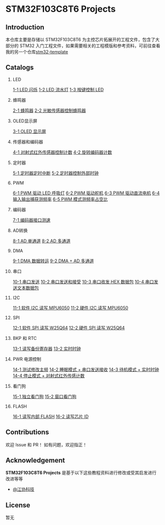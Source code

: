 # STM32F103C8T6 Projects

## Introduction

本仓库主要是存储以 STM32F103C8T6 为主控芯片拓展开的工程文件，包含了大部分的 STM32 入门工程文件，如果需要相关的工程模版和参考资料，可前往查看我的另一个仓库[stm32-template](https://github.com/rsecss/stm32-template)

## Catalogs

1. LED

    [1-1 LED 闪烁](./1-1-LED闪烁/)
    [1-2 LED 流水灯](./1-2-LED流水灯/)
    [1-3 按键控制 LED](./1-3-按键控制LED/)
2. 蜂鸣器

    [2-1 蜂鸣器](./2-1-蜂鸣器/)
    [2-2 光敏传感器控制蜂鸣器](./2-2-光敏传感器控制蜂鸣器/)
3. OLED显示屏

    [3-1 OLED 显示屏](./3-1-OLED显示屏/)
4. 传感器和编码器

    [4-1 对射式红外传感器控制计数](./4-1-对射式红外传感器控制计数/)
    [4-2 旋转编码器计数](./4-2-旋转编码器计数/)
5. 定时器

    [5-1 定时器定时中断](./5-1-定时器定时中断/)
    [5-2 定时器控制外部时钟](./5-2-定时器控制外部时钟/)
6. PWM

    [6-1 PWM 驱动 LED 呼吸灯](./6-1-PWM驱动LED呼吸灯/)
    [6-2 PWM 驱动舵机](./6-2-PWM驱动舵机/)
    [6-3 PWM 驱动直流电机](./6-3-PWM驱动直流电机/)
    [6-4 输入输出捕获测频率](./6-4-输入捕获模式测频率/)
    [6-5 PWM 模式测频率占空比](./6-5-PWM模式测频率占空比/)
7. 编码器

    [7-1 编码器接口测速](./7-1-编码器接口测速/)
8. AD转换

    [8-1 AD 单通道](./8-1-AD单通道/)
    [8-2 AD 多通道](./8-2-AD多通道/)
9. DMA

    [9-1 DMA 数据转运](./9-1-DMA数据转运/)
    [9-2 DMA + AD 多通道](./9-2-DMA+AD多通道/)
10. 串口

    [10-1 串口发送](./10-1-串口发送/)
    [10-2 串口发送和接受](./10-2-串口发送和接受/)
    [10-3 串口收发 HEX 数据包](./10-3-串口收发HEX数据包/)
    [10-4 串口发送文本数据包](./10-4-串口发送文本数据包/)
11. I2C

    [11-1 软件 I2C 读写 MPU6050](./11-1-软件I2C读写MPU6050/)
    [11-2 硬件 I2C 读写 MPU6050](./11-2-硬件I2C读写MPU6050/)
12. SPI

    [12-1 软件 SPI 读写 W25Q64](./12-1-软件SPI读写W25Q64/)
    [12-2 硬件 SPI 读写 W25Q64](./12-2-硬件SPI读写W25Q64/)
13. BKP 和 RTC

    [13-1 读写备份寄存器](./13-1-读写备份寄存器/)
    [13-2 实时时钟](./13-2-实时时钟/)
14. PWR 电源控制

    [14-1 测试修改主频](./14-1-测试修改主频/)
    [14-2 睡眠模式 + 串口发送接收](./14-2-睡眠模式+串口发送接收/)
    [14-3 待机模式 + 实时时钟](./14-3-待机模式+实时时钟/)
    [14-4 停止模式 + 对射式红外传感计数](./14-4-停止模式+对射式红外传感计数/)
15. 看门狗

    [15-1 独立看门狗](./15-1-独立看门狗/)
    [15-2 窗口看门狗](./15-2-窗口看门狗/)
16. FLASH

    [16-1 读写内部 FLASH](./16-1-读写内部FLASH/)
    [16-2 读写芯片 ID](./16-2-读写芯片ID/)

## Contributions

欢迎 Issue 和 PR！
如有问题，欢迎指正！

## Acknowledgement

**STM32F103C8T6 Projects** 是基于以下这些教程资料进行修改或受其启发进行改进等等

- [@江协科技](https://jiangxiekeji.com/)

## License

暂无
